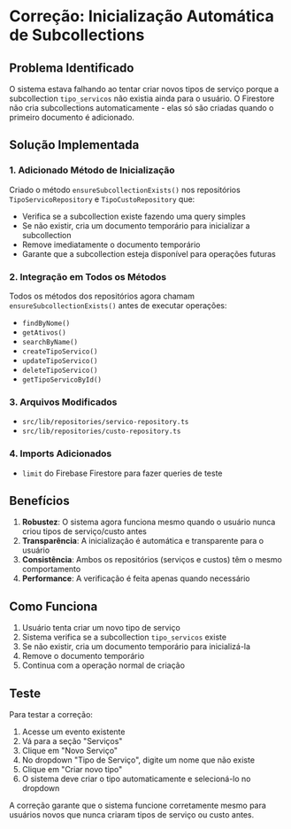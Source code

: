 # Correção: Inicialização Automática de Subcollections

## Problema Identificado

O sistema estava falhando ao tentar criar novos tipos de serviço porque a subcollection `tipo_servicos` não existia ainda para o usuário. O Firestore não cria subcollections automaticamente - elas só são criadas quando o primeiro documento é adicionado.

## Solução Implementada

### 1. Adicionado Método de Inicialização

Criado o método `ensureSubcollectionExists()` nos repositórios `TipoServicoRepository` e `TipoCustoRepository` que:

- Verifica se a subcollection existe fazendo uma query simples
- Se não existir, cria um documento temporário para inicializar a subcollection
- Remove imediatamente o documento temporário
- Garante que a subcollection esteja disponível para operações futuras

### 2. Integração em Todos os Métodos

Todos os métodos dos repositórios agora chamam `ensureSubcollectionExists()` antes de executar operações:

- `findByNome()`
- `getAtivos()`
- `searchByName()`
- `createTipoServico()`
- `updateTipoServico()`
- `deleteTipoServico()`
- `getTipoServicoById()`

### 3. Arquivos Modificados

- `src/lib/repositories/servico-repository.ts`
- `src/lib/repositories/custo-repository.ts`

### 4. Imports Adicionados

- `limit` do Firebase Firestore para fazer queries de teste

## Benefícios

1. **Robustez**: O sistema agora funciona mesmo quando o usuário nunca criou tipos de serviço/custo antes
2. **Transparência**: A inicialização é automática e transparente para o usuário
3. **Consistência**: Ambos os repositórios (serviços e custos) têm o mesmo comportamento
4. **Performance**: A verificação é feita apenas quando necessário

## Como Funciona

1. Usuário tenta criar um novo tipo de serviço
2. Sistema verifica se a subcollection `tipo_servicos` existe
3. Se não existir, cria um documento temporário para inicializá-la
4. Remove o documento temporário
5. Continua com a operação normal de criação

## Teste

Para testar a correção:

1. Acesse um evento existente
2. Vá para a seção "Serviços"
3. Clique em "Novo Serviço"
4. No dropdown "Tipo de Serviço", digite um nome que não existe
5. Clique em "Criar novo tipo"
6. O sistema deve criar o tipo automaticamente e selecioná-lo no dropdown

A correção garante que o sistema funcione corretamente mesmo para usuários novos que nunca criaram tipos de serviço ou custo antes.
